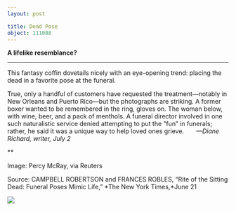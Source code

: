 ```yaml
---
layout: post

title: Dead Pose
object: 111088
---
```

**A lifelike resemblance?**

****

This fantasy coffin dovetails nicely with an eye-opening trend: placing the dead in a favorite pose at the funeral.

True, only a handful of customers have requested the treatment—notably in New Orleans and Puerto Rico—but the photographs are striking. A former boxer wanted to be remembered in the ring, gloves on. The woman below, with wine, beer, and a pack of menthols. A funeral director involved in one such naturalistic service denied attempting to put the “fun” in funerals; rather, he said it was a unique way to help loved ones grieve.       *—Diane Richard, writer, July 2*

**

Image: Percy McRay, via Reuters

Source: CAMPBELL ROBERTSON and FRANCES ROBLES, “Rite of the Sitting Dead: Funeral Poses Mimic Life,” *The New York Times,*June 21

![]({{siteurl.base}}/images/14-07-02_2010.72_DeadPoseEDIT-1.jpeg)
